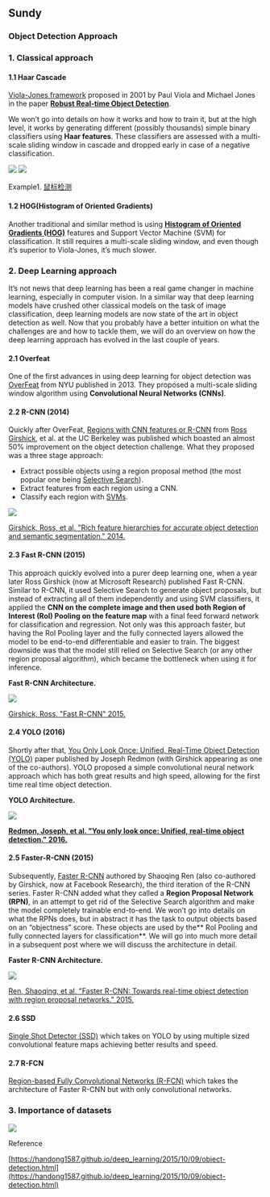 ## Sundy

### Object Detection Approach
### 1. Classical approach
#### 1.1 Haar Cascade
[Viola-Jones framework](https://en.wikipedia.org/wiki/Viola%E2%80%93Jones_object_detection_framework) proposed in 2001 by Paul Viola and Michael Jones in the paper [**Robust Real-time Object Detection**](http://www.hpl.hp.com/techreports/Compaq-DEC/CRL-2001-1.pdf). 

We won’t go into details on how it works and how to train it, but at the high level, it works by generating different (possibly thousands) simple binary classifiers using **Haar features**. These classifiers are assessed with a multi-scale sliding window in cascade and dropped early in case of a negative classification.

![](./imgs/haar1.png)
![](./imgs/haar2.png)

Example1. [鼠标检测](http://blog.topspeedsnail.com/archives/10511)

#### 1.2 HOG(Histogram of Oriented Gradients)
Another traditional and similar method is using [**Histogram of Oriented Gradients (HOG)**](https://en.wikipedia.org/wiki/Histogram_of_oriented_gradients) features and Support Vector Machine (SVM) for classification. It still requires a multi-scale sliding window, and even though it’s superior to Viola-Jones, it’s much slower.


### 2. Deep Learning approach
It’s not news that deep learning has been a real game changer in machine learning, especially in computer vision. In a similar way that deep learning models have crushed other classical models on the task of image classification, deep learning models are now state of the art in object detection as well.
Now that you probably have a better intuition on what the challenges are and how to tackle them, we will do an overview on how the deep learning approach has evolved in the last couple of years.

#### 2.1 Overfeat

One of the first advances in using deep learning for object detection was [OverFeat](https://arxiv.org/abs/1312.6229) from NYU published in 2013. They proposed a multi-scale sliding window algorithm using **Convolutional Neural Networks (CNNs)**.

#### 2.2 R-CNN (2014)

Quickly after OverFeat, [Regions with CNN features or R-CNN](https://arxiv.org/abs/1311.2524) from [Ross Girshick](http://www.rossgirshick.info/), et al. at the UC Berkeley was published which boasted an almost 50% improvement on the object detection challenge. What they proposed was a three stage approach:

- Extract possible objects using a region proposal method (the most popular one being [Selective Search](http://www.huppelen.nl/publications/selectiveSearchDraft.pdf)).
- Extract features from each region using a CNN.
- Classify each region with [SVMs](https://en.wikipedia.org/wiki/Support_vector_machine).

![](./imgs/rcnn.jpg)

[Girshick, Ross, et al. "Rich feature hierarchies for accurate object detection and semantic segmentation." 2014.](https://arxiv.org/abs/1311.2524)


#### 2.3 Fast R-CNN (2015)
This approach quickly evolved into a purer deep learning one, when a year later Ross Girshick (now at Microsoft Research) published Fast R-CNN. Similar to R-CNN, it used Selective Search to generate object proposals, but instead of extracting all of them independently and using SVM classifiers, it applied the **CNN on the complete image and then used both Region of Interest (RoI) Pooling on the feature map** with a final feed forward network for classification and regression. Not only was this approach faster, but having the RoI Pooling layer and the fully connected layers allowed the model to be end-to-end differentiable and easier to train. The biggest downside was that the model still relied on Selective Search (or any other region proposal algorithm), which became the bottleneck when using it for inference.

**Fast R-CNN Architecture.**

![](./imgs/fastrcnn.jpg)

[Girshick, Ross. "Fast R-CNN" 2015.](https://arxiv.org/abs/1504.08083)

#### 2.4 YOLO (2016)
Shortly after that, [You Only Look Once: Unified, Real-Time Object Detection (YOLO)](https://arxiv.org/abs/1506.02640) paper published by Joseph Redmon (with Girshick appearing as one of the co-authors). YOLO proposed a simple convolutional neural network approach which has both great results and high speed, allowing for the first time real time object detection.

**YOLO Architecture.**

![](./imgs/yolo.jpg)

[**Redmon, Joseph, et al. "You only look once: Unified, real-time object detection." 2016.**](https://arxiv.org/abs/1506.02640)

#### 2.5 Faster-R-CNN (2015)
Subsequently, [Faster R-CNN](https://arxiv.org/abs/1506.01497) authored by Shaoqing Ren (also co-authored by Girshick, now at Facebook Research), the third iteration of the R-CNN series. Faster R-CNN added what they called a **Region Proposal Network (RPN)**, in an attempt to get rid of the Selective Search algorithm and make the model completely trainable end-to-end. We won’t go into details on what the RPNs does, but in abstract it has the task to output objects based on an “objectness” score. These objects are used by the** RoI Pooling and fully connected layers for classification**. We will go into much more detail in a subsequent post where we will discuss the architecture in detail.

**Faster R-CNN Architecture.**

![](./imgs/fasterrcnn.jpg)

[Ren, Shaoqing, et al. "Faster R-CNN: Towards real-time object detection with region proposal networks." 2015.](https://arxiv.org/abs/1506.01497)

#### 2.6 SSD 
[Single Shot Detector (SSD)](https://arxiv.org/abs/1512.02325) which takes on YOLO by using multiple sized convolutional feature maps achieving better results and speed.


#### 2.7 R-FCN 
[Region-based Fully Convolutional Networks (R-FCN)](https://arxiv.org/abs/1605.06409) which takes the architecture of Faster R-CNN but with only convolutional networks.


### 3. Importance of datasets

![](./imgs/datasets.png)

Reference

[https://handong1587.github.io/deep_learning/2015/10/09/object-detection.html](https://handong1587.github.io/deep_learning/2015/10/09/object-detection.html)
